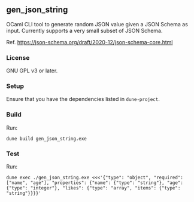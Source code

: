 ## gen_json_string

OCaml CLI tool to generate random JSON value given a JSON Schema as
input. Currently supports a very small subset of JSON Schema.

Ref. https://json-schema.org/draft/2020-12/json-schema-core.html

### License

GNU GPL v3 or later.

### Setup

Ensure that you have the dependencies listed in `dune-project`.

### Build

Run:

    dune build gen_json_string.exe

### Test

Run:

    dune exec ./gen_json_string.exe <<<'{"type": "object", "required": ["name", "age"], "properties": {"name": {"type": "string"}, "age": {"type": "integer"}, "likes": {"type": "array", "items": {"type": "string"}}}}'

